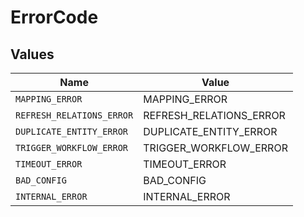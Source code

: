 # ErrorCode


## Values

| Name                      | Value                     |
| ------------------------- | ------------------------- |
| `MAPPING_ERROR`           | MAPPING_ERROR             |
| `REFRESH_RELATIONS_ERROR` | REFRESH_RELATIONS_ERROR   |
| `DUPLICATE_ENTITY_ERROR`  | DUPLICATE_ENTITY_ERROR    |
| `TRIGGER_WORKFLOW_ERROR`  | TRIGGER_WORKFLOW_ERROR    |
| `TIMEOUT_ERROR`           | TIMEOUT_ERROR             |
| `BAD_CONFIG`              | BAD_CONFIG                |
| `INTERNAL_ERROR`          | INTERNAL_ERROR            |